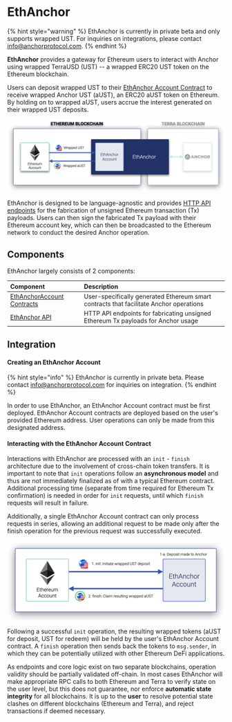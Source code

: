 # EthAnchor

{% hint style="warning" %}
EthAnchor is currently in private beta and only supports wrapped UST. For inquiries on integrations, please contact [info@anchorprotocol.com](mailto:info@anchorprotocol.com).
{% endhint %}

**EthAnchor** provides a gateway for Ethereum users to interact with Anchor using wrapped TerraUSD \(UST\) -- a wrapped ERC20 UST token on the Ethereum blockchain.

Users can deposit wrapped UST to their [EthAnchor Account Contract](ethanchor-account-contract.md) to receive wrapped Anchor UST \(aUST\), an ERC20 aUST token on Ethereum. By holding on to wrapped aUST, users accrue the interest generated on their wrapped UST deposits.

![](../.gitbook/assets/ethanchor_overview.png)

EthAnchor is designed to be language-agnostic and provides [HTTP API endpoints](ethanchor-api/) for the fabrication of unsigned Ethereum transaction \(Tx\) payloads. Users can then sign the fabricated Tx payload with their Ethereum account key, which can then be broadcasted to the Ethereum network to conduct the desired Anchor operation.

## Components

EthAnchor largely consists of 2 components:

| Component | Description |
| :--- | :--- |
| [EthAnchorAccount Contracts](ethanchor-account-contract.md) | User-specifically generated Ethereum smart contracts that facilitate Anchor operations |
| [EthAnchor API](ethanchor-api/) | HTTP API endpoints for fabricating unsigned Ethereum Tx payloads for Anchor usage |

## Integration

#### Creating an EthAnchor Account

{% hint style="info" %}
EthAnchor is currently in private beta. Please contact [info@anchorprotocol.com](mailto:info@anchorprotocol.com) for inquiries on integration.
{% endhint %}

In order to use EthAnchor, an EthAnchor Account contract must be first deployed. EthAnchor Account contracts are deployed based on the user's provided Ethereum address. User operations can only be made from this designated address.



#### Interacting with the EthAnchor Account Contract

Interactions with EthAnchor are processed with an `init` - `finish` architecture due to the involvement of cross-chain token transfers. It is important to note that `init` operations follow an **asynchronous model** and thus are not immediately finalized as of with a typical Ethereum contract. Additional processing time \(separate from time required for Ethereum Tx confirmation\) is needed in order for `init` requests, until which `finish` requests will result in failure.

Additionally, a single EthAnchor Account contract can only process requests in series, allowing an additional request to be made only after the finish operation for the previous request was successfully executed.

![Flow for deposit wrapped UST via EthAnchor](../.gitbook/assets/ethanchor-depositstable%20%284%29.png)

Following a successful `init` operation, the resulting wrapped tokens \(aUST for deposit, UST for redeem\) will be held by the user's EthAnchor Account contract. A `finish` operation then sends back the tokens to `msg.sender`, in which they can be potentially utilized with other Ethereum DeFi applications.

As endpoints and core logic exist on two separate blockchains, operation validity should be partially validated off-chain. In most cases EthAnchor will make appropriate RPC calls to both Ethereum and Terra to verify state on the user level, but this does not guarantee, nor enforce **automatic state integrity** for all blockchains. It is up to the **user** to resolve potential state clashes on different blockchains \(Ethereum and Terra\), and reject transactions if deemed necessary.


